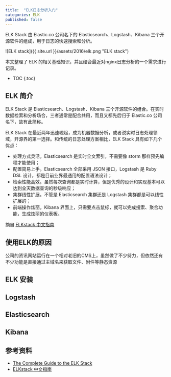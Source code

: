 ```yaml
---
title:  "ELK日志分析入门"
categories: ELK
published: false
---
```


ELK Stack 由 Elastic.co 公司名下的 Elasticsearch、Logstash、Kibana 三个开源软件的组成，用于日志的快速搜索和分析。

![ELK stack]({{ site.url }}/assets/2016/elk.png "ELK stack")

本文整理了 ELK 的相关基础知识，并且结合最近对nginx日志分析的一个需求进行记录。

* TOC
{:toc}

## ELK 简介

ELK Stack 是 Elasticsearch、Logstash、Kibana 三个开源软件的组合。在实时数据检索和分析场合，三者通常是配合共用，而且又都先后归于 Elastic.co 公司名下，故有此简称。

ELK Stack 在最近两年迅速崛起，成为机器数据分析，或者说实时日志处理领域，开源界的第一选择。和传统的日志处理方案相比，ELK Stack 具有如下几个优点：

* 处理方式灵活。Elasticsearch 是实时全文索引，不需要像 storm 那样预先编程才能使用；
* 配置简易上手。Elasticsearch 全部采用 JSON 接口，Logstash 是 Ruby DSL 设计，都是目前业界最通用的配置语法设计；
* 检索性能高效。虽然每次查询都是实时计算，但是优秀的设计和实现基本可以达到全天数据查询的秒级响应；
* 集群线性扩展。不管是 Elasticsearch 集群还是 Logstash 集群都是可以线性扩展的；
* 前端操作炫丽。Kibana 界面上，只需要点击鼠标，就可以完成搜索、聚合功能，生成炫丽的仪表板。

摘自 [ELKstack 中文指南](http://kibana.logstash.es/content/)

## 使用ELK的原因

公司的资讯网站运行在一个相对老旧的CMS上，虽然做了不少努力，但依然还有不少功能是直接通过主域名来获取文件、附件等静态资源

## ELK 安装

## Logstash

## Elasticsearch

## Kibana


## 参考资料

* [The Complete Guide to the ELK Stack](http://logz.io/learn/complete-guide-elk-stack/)
* [ELKstack 中文指南](http://kibana.logstash.es/content/)
